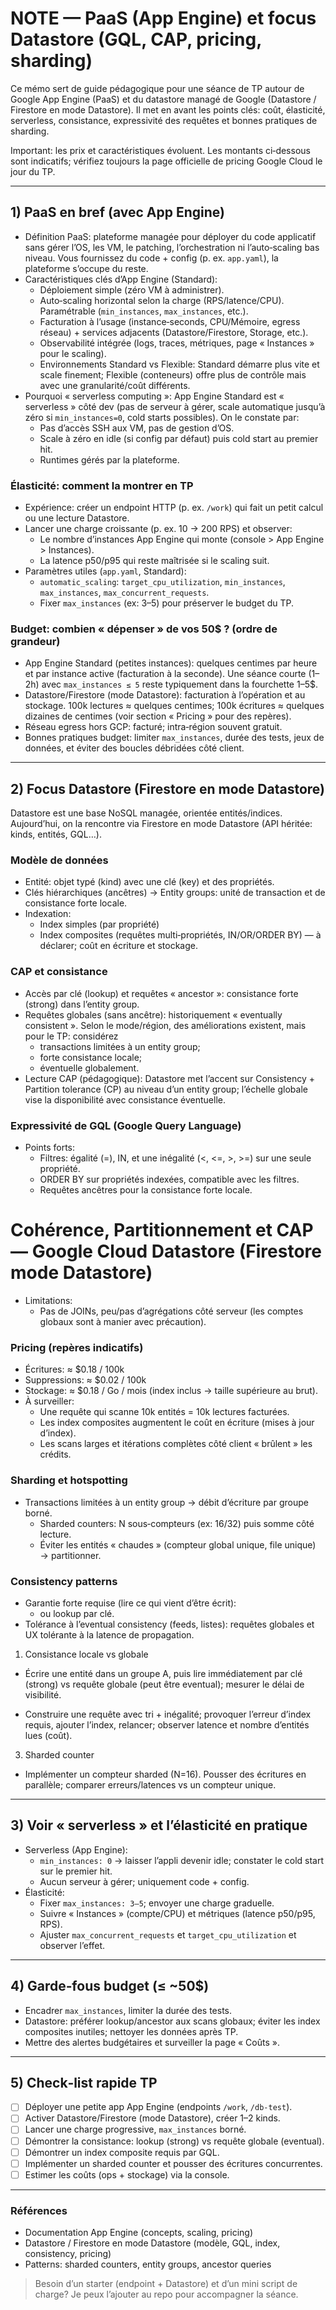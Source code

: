 # NOTE — PaaS (App Engine) et focus Datastore (GQL, CAP, pricing, sharding)

Ce mémo sert de guide pédagogique pour une séance de TP autour de Google App Engine (PaaS) et du datastore managé de Google (Datastore / Firestore en mode Datastore). Il met en avant les points clés: coût, élasticité, serverless, consistance, expressivité des requêtes et bonnes pratiques de sharding.

Important: les prix et caractéristiques évoluent. Les montants ci‑dessous sont indicatifs; vérifiez toujours la page officielle de pricing Google Cloud le jour du TP.

---

## 1) PaaS en bref (avec App Engine)

- Définition PaaS: plateforme managée pour déployer du code applicatif sans gérer l’OS, les VM, le patching, l’orchestration ni l’auto‑scaling bas niveau. Vous fournissez du code + config (p. ex. `app.yaml`), la plateforme s’occupe du reste.
- Caractéristiques clés d’App Engine (Standard):
  - Déploiement simple (zéro VM à administrer).
  - Auto‑scaling horizontal selon la charge (RPS/latence/CPU). Paramétrable (`min_instances`, `max_instances`, etc.).
  - Facturation à l’usage (instance‑seconds, CPU/Mémoire, egress réseau) + services adjacents (Datastore/Firestore, Storage, etc.).
  - Observabilité intégrée (logs, traces, métriques, page « Instances » pour le scaling).
  - Environnements Standard vs Flexible: Standard démarre plus vite et scale finement; Flexible (conteneurs) offre plus de contrôle mais avec une granularité/coût différents.
- Pourquoi « serverless computing »: App Engine Standard est « serverless » côté dev (pas de serveur à gérer, scale automatique jusqu’à zéro si `min_instances=0`, cold starts possibles). On le constate par:
  - Pas d’accès SSH aux VM, pas de gestion d’OS.
  - Scale à zéro en idle (si config par défaut) puis cold start au premier hit.
  - Runtimes gérés par la plateforme.

### Élasticité: comment la montrer en TP

- Expérience: créer un endpoint HTTP (p. ex. `/work`) qui fait un petit calcul ou une lecture Datastore.
- Lancer une charge croissante (p. ex. 10 → 200 RPS) et observer:
  - Le nombre d’instances App Engine qui monte (console > App Engine > Instances).
  - La latence p50/p95 qui reste maîtrisée si le scaling suit.
- Paramètres utiles (`app.yaml`, Standard):
  - `automatic_scaling`: `target_cpu_utilization`, `min_instances`, `max_instances`, `max_concurrent_requests`.
  - Fixer `max_instances` (ex: 3–5) pour préserver le budget du TP.

### Budget: combien « dépenser » de vos 50$ ? (ordre de grandeur)

- App Engine Standard (petites instances): quelques centimes par heure et par instance active (facturation à la seconde). Une séance courte (1–2h) avec `max_instances ≤ 5` reste typiquement dans la fourchette 1–5$.
- Datastore/Firestore (mode Datastore): facturation à l’opération et au stockage. 100k lectures ≈ quelques centimes; 100k écritures ≈ quelques dizaines de centimes (voir section « Pricing » pour des repères).
- Réseau egress hors GCP: facturé; intra‑région souvent gratuit.
- Bonnes pratiques budget: limiter `max_instances`, durée des tests, jeux de données, et éviter des boucles débridées côté client.

---

## 2) Focus Datastore (Firestore en mode Datastore)

Datastore est une base NoSQL managée, orientée entités/indices. Aujourd’hui, on la rencontre via Firestore en mode Datastore (API héritée: kinds, entités, GQL…).

### Modèle de données
- Entité: objet typé (kind) avec une clé (key) et des propriétés.
- Clés hiérarchiques (ancêtres) → Entity groups: unité de transaction et de consistance forte locale.
- Indexation:
  - Index simples (par propriété)
  - Index composites (requêtes multi‑propriétés, IN/OR/ORDER BY) — à déclarer; coût en écriture et stockage.

### CAP et consistance
- Accès par clé (lookup) et requêtes « ancestor »: consistance forte (strong) dans l’entity group.
- Requêtes globales (sans ancêtre): historiquement « eventually consistent ». Selon le mode/région, des améliorations existent, mais pour le TP: considérez
  - transactions limitées à un entity group;
  - forte consistance locale;
  - éventuelle globalement.
- Lecture CAP (pédagogique): Datastore met l’accent sur Consistency + Partition tolerance (CP) au niveau d’un entity group; l’échelle globale vise la disponibilité avec consistance éventuelle.

### Expressivité de GQL (Google Query Language)
- Points forts:
  - Filtres: égalité (=), IN, et une inégalité (<, <=, >, >=) sur une seule propriété.
  - ORDER BY sur propriétés indexées, compatible avec les filtres.
  - Requêtes ancêtres pour la consistance forte locale.
# Cohérence, Partitionnement et CAP — Google Cloud Datastore (Firestore mode Datastore)
- Limitations:
  - Pas de JOINs, peu/pas d’agrégations côté serveur (les comptes globaux sont à manier avec précaution).

### Pricing (repères indicatifs)
  - Écritures: ≈ $0.18 / 100k
  - Suppressions: ≈ $0.02 / 100k
- Stockage: ≈ $0.18 / Go / mois (index inclus → taille supérieure au brut).
- À surveiller:
  - Une requête qui scanne 10k entités = 10k lectures facturées.
  - Les index composites augmentent le coût en écriture (mises à jour d’index).
  - Les scans larges et itérations complètes côté client « brûlent » les crédits.

### Sharding et hotspotting
- Transactions limitées à un entity group → débit d’écriture par groupe borné.
  - Sharded counters: N sous‑compteurs (ex: 16/32) puis somme côté lecture.
  - Éviter les entités « chaudes » (compteur global unique, file unique) → partitionner.
### Consistency patterns
- Garantie forte requise (lire ce qui vient d’être écrit):
  - ou lookup par clé.
- Tolérance à l’eventual consistency (feeds, listes): requêtes globales et UX tolérante à la latence de propagation.

1) Consistance locale vs globale
- Écrire une entité dans un groupe A, puis lire immédiatement par clé (strong) vs requête globale (peut être eventual); mesurer le délai de visibilité.

- Construire une requête avec tri + inégalité; provoquer l’erreur d’index requis, ajouter l’index, relancer; observer latence et nombre d’entités lues (coût).

3) Sharded counter
- Implémenter un compteur sharded (N=16). Pousser des écritures en parallèle; comparer erreurs/latences vs un compteur unique.

---

## 3) Voir « serverless » et l’élasticité en pratique

- Serverless (App Engine):
  - `min_instances: 0` → laisser l’appli devenir idle; constater le cold start sur le premier hit.
  - Aucun serveur à gérer; uniquement code + config.
- Élasticité:
  - Fixer `max_instances: 3–5`; envoyer une charge graduelle.
  - Suivre « Instances » (compte/CPU) et métriques (latence p50/p95, RPS).
  - Ajuster `max_concurrent_requests` et `target_cpu_utilization` et observer l’effet.

---

## 4) Garde‑fous budget (≤ ~50$)

- Encadrer `max_instances`, limiter la durée des tests.
- Datastore: préférer lookup/ancestor aux scans globaux; éviter les index composites inutiles; nettoyer les données après TP.
- Mettre des alertes budgétaires et surveiller la page « Coûts ».

---

## 5) Check‑list rapide TP

- [ ] Déployer une petite app App Engine (endpoints `/work`, `/db-test`).
- [ ] Activer Datastore/Firestore (mode Datastore), créer 1–2 kinds.
- [ ] Lancer une charge progressive, `max_instances` borné.
- [ ] Démontrer la consistance: lookup (strong) vs requête globale (eventual).
- [ ] Démontrer un index composite requis par GQL.
- [ ] Implémenter un sharded counter et pousser des écritures concurrentes.
- [ ] Estimer les coûts (ops + stockage) via la console.

---

### Références

- Documentation App Engine (concepts, scaling, pricing)
- Datastore / Firestore en mode Datastore (modèle, GQL, index, consistency, pricing)
- Patterns: sharded counters, entity groups, ancestor queries

> Besoin d’un starter (endpoint + Datastore) et d’un mini script de charge? Je peux l’ajouter au repo pour accompagner la séance.